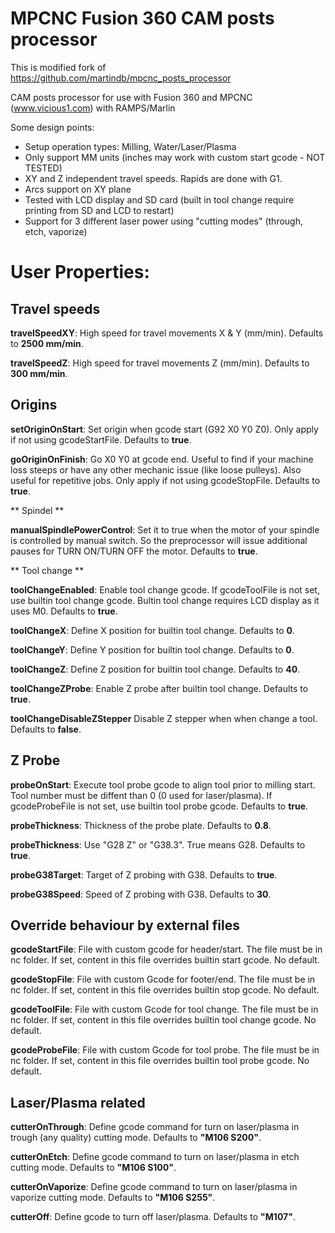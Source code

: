 
MPCNC Fusion 360 CAM posts processor
====

This is modified fork of https://github.com/martindb/mpcnc_posts_processor

CAM posts processor for use with Fusion 360 and MPCNC (www.vicious1.com) with RAMPS/Marlin

Some design points:
- Setup operation types: Milling, Water/Laser/Plasma
- Only support MM units (inches may work with custom start gcode - NOT TESTED)
- XY and Z independent travel speeds. Rapids are done with G1.
- Arcs support on XY plane
- Tested with LCD display and SD card (built in tool change require printing from SD and LCD to restart)
- Support for 3 different laser power using "cutting modes" (through, etch, vaporize)


# User Properties:


## Travel speeds

**travelSpeedXY**:
  High speed for travel movements X & Y (mm/min).
  Defaults to **2500 mm/min**.

**travelSpeedZ**:
  High speed for travel movements Z (mm/min).
  Defaults to **300 mm/min**.

## Origins

**setOriginOnStart**:
  Set origin when gcode start (G92 X0 Y0 Z0). Only apply if not using gcodeStartFile.
  Defaults to **true**.

**goOriginOnFinish**:
  Go X0 Y0 at gcode end. Useful to find if your machine loss steeps or have any other mechanic issue (like loose pulleys). Also useful for repetitive jobs. Only apply if not using gcodeStopFile.
  Defaults to **true**.

** Spindel **

**manualSpindlePowerControl**:
  Set it to true when the motor of your spindle is controlled by manual switch. So the preprocessor will issue additional pauses for TURN ON/TURN OFF the motor.
  Defaults to **true**.
  
** Tool change **

**toolChangeEnabled**:
  Enable tool change gcode. If gcodeToolFile is not set, use builtin tool change gcode.
  Bultin tool change requires LCD display as it uses M0.
  Defaults to **true**.

**toolChangeX**:
  Define X position for builtin tool change.
  Defaults to **0**.
  
**toolChangeY**:
  Define Y position for builtin tool change.
  Defaults to **0**.

**toolChangeZ**:
  Define Z position for builtin tool change.
  Defaults to **40**.

**toolChangeZProbe**: 
  Enable Z probe after builtin tool change.
  Defaults to **true**.
  
**toolChangeDisableZStepper**
  Disable Z stepper when when change a tool.
  Defaults to **false**.
  
## Z Probe

**probeOnStart**: 
  Execute tool probe gcode to align tool prior to milling start. Tool number must be diffent than 0 (0 used for laser/plasma). If gcodeProbeFile is not set, use builtin tool probe gcode.
  Defaults to **true**.

**probeThickness**: 
  Thickness of the probe plate.
  Defaults to **0.8**.

**probeThickness**: 
  Use "G28 Z" or "G38.3". True means G28.
  Defaults to **true**.

**probeG38Target**: 
  Target of Z probing with G38.
  Defaults to **true**.

**probeG38Speed**: 
  Speed of Z probing with G38.
  Defaults to **30**.

## Override behaviour by external files

**gcodeStartFile**:
  File with custom gcode for header/start. The file must be in nc folder. If set, content in this file overrides builtin start gcode.
  No default.

**gcodeStopFile**:
  File with custom Gcode for footer/end. The file must be in nc folder. If set, content in this file overrides builtin stop gcode.
  No default.

**gcodeToolFile**:
  File with custom Gcode for tool change. The file must be in nc folder. If set, content in this file overrides builtin tool change gcode.
  No default.

**gcodeProbeFile**:
  File with custom Gcode for tool probe. The file must be in nc folder. If set, content in this file overrides builtin tool probe gcode.
  No default.

## Laser/Plasma related

**cutterOnThrough**:
  Define gcode command for turn on laser/plasma in trough (any quality) cutting mode.
  Defaults to **"M106 S200"**.
   
**cutterOnEtch**:
  Define gcode command to turn on laser/plasma in etch cutting mode.
  Defaults to **"M106 S100"**.
   
**cutterOnVaporize**:
  Define gcode command to turn on laser/plasma in vaporize cutting mode.
  Defaults to **"M106 S255"**.

**cutterOff**:
  Define gcode to turn off laser/plasma.
  Defaults to **"M107"**.
